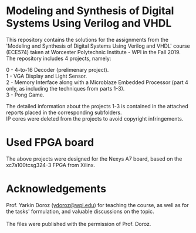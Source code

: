 # Modeling and Synthesis of Digital Systems Using Verilog and VHDL

This repository contains the solutions for the assignments from the 'Modeling and Synthesis of Digital Systems Using Verilog and VHDL' course (ECE574) taken at Worcester Polytechnic Institute - WPI in the Fall 2019. The repository includes 4 projects, namely:

0 - 4-to-16 Decoder (prelimenary project). </br>
1 - VGA Display and Light Sensor. </br>
2 - Memory Interface along with a Microblaze Embedded Processor (part 4 only, as including the techniques from parts 1-3). </br>
3 - Pong Game. </br>


The detailed information about the projects 1-3 is contained in the attached reports placed in the corresponding subfolders. </br>
IP cores were deleted from the projects to avoid copyright infringements.

# Used FPGA board
The above projects were designed for the Nexys A7 board, based on the xc7a100tcsg324-3 FPGA from Xilinx.

# Acknowledgements
Prof. Yarkin Doroz (ydoroz@wpi.edu) for teaching the course, as well as for the tasks' formulation, and valuable discussions on the topic.
</br></br>The files were published with the permission of Prof. Doroz.
